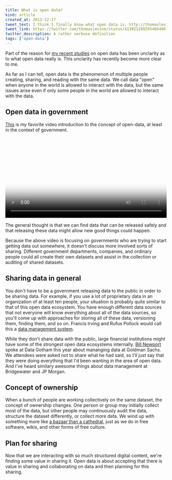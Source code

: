 ```yaml
---
title: What is open data?
kind: article
created_at: 2013-12-17
tweet_text: I think I finally know what open data is. http://thomaslevine.com/!/what-is-open-data
tweet_link: https://twitter.com/thomaslevine/status/413021209295466496
twitter_description: A rather verbose definition
tags: ['open-data']
---
```

Part of the reason for [my recent studies](/open-data) on open data
has been unclarity as to what open data really is. This unclarity has
recently become more clear to me.

As far as I can tell, open data is the phenomenon of multiple people
creating, sharing, and reading with the same data. We call data "open"
when anyone in the world is allowed to interact with the data, but the
same issues arise even if only some people in the world are allowed
to interact with the data.

## Open data in government
[This](/!/open-data-in-plain-english/) is my favorite video introduction
to the concept of open-data, at least in the context of government.

<video poster="/!/open-data-in-plain-english/screenshot.png" src="/!/open-data-in-plain-english/open-data-in-plain-english.webm" controls width="100%"></video>

The general thought is that we can find data that can be released safely
and that releasing these data might allow new good things could happen.

Because the above video is focusing on governments who are trying to
start getting data out somewhere, it doesn't discuss more involved sorts
of sharing.  Different government departments, companies, and ordinary
people could all create their own datasets and assist in the collection
or auditing of shared datasets.

## Sharing data in general
You don't have to be a government releasing data to the public in
order to be sharing data. For example, if you use a lot of proprietary
data in an organization of at least ten people, your situation is
probably quite similar to that of this open data ecosystem. You have
enough different data sources that not everyone will know everything
about all of the data sources, so you'll come up with approaches for
storing all of these data, versioning them, finding them, and so on.
Francis Irving and Rufus Pollock would call this a
[data management system](http://blog.okfn.org/2012/03/09/from-cms-to-dms-c-is-for-content-d-is-for-data/).

While they don't share data with the public, large financial institutions
might have some of the strongest open data ecosystems internally.
[Bill Newport](http://www.datagotham.com/speakers/#newport) spoke at
Data Gotham this year about mananging data at Goldman Sachs. We attendees
were asked not to share what he had said, so I'll just say that they
were doing everything that I'd been wanting in the area of open data.
And I've heard similary awesome things about data management at
Bridgewater and JP Morgan.

## Concept of ownership
When a bunch of people are working collectively on the same dataset,
the concept of ownership changes. One person or group may initially
collect most of the data, but other people may continuously audit the
data, structure the dataset differently, or collect more data. We wind
up with something more like
[a bazaar than a cathedral](http://www.catb.org/~esr/writings/cathedral-bazaar/cathedral-bazaar/),
just as we do in free software, wikis, and other forms of free culture.

## Plan for sharing
Now that we are interacting with so much structured digital content,
we're finding some value in sharing it. Open data is about accepting
that there is value in sharing and collaborating on data and then
planning for this sharing.
